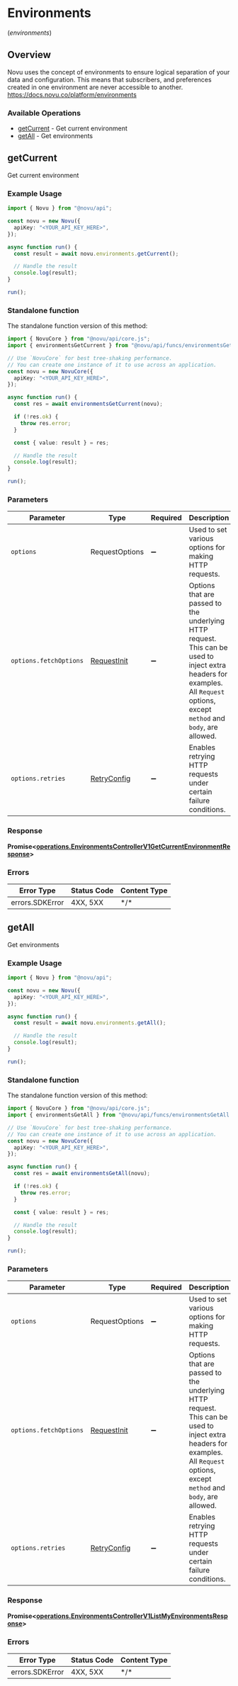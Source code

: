# Environments
(*environments*)

## Overview

Novu uses the concept of environments to ensure logical separation of your data and configuration. This means that subscribers, and preferences created in one environment are never accessible to another.
<https://docs.novu.co/platform/environments>

### Available Operations

* [getCurrent](#getcurrent) - Get current environment
* [getAll](#getall) - Get environments

## getCurrent

Get current environment

### Example Usage

```typescript
import { Novu } from "@novu/api";

const novu = new Novu({
  apiKey: "<YOUR_API_KEY_HERE>",
});

async function run() {
  const result = await novu.environments.getCurrent();

  // Handle the result
  console.log(result);
}

run();
```

### Standalone function

The standalone function version of this method:

```typescript
import { NovuCore } from "@novu/api/core.js";
import { environmentsGetCurrent } from "@novu/api/funcs/environmentsGetCurrent.js";

// Use `NovuCore` for best tree-shaking performance.
// You can create one instance of it to use across an application.
const novu = new NovuCore({
  apiKey: "<YOUR_API_KEY_HERE>",
});

async function run() {
  const res = await environmentsGetCurrent(novu);

  if (!res.ok) {
    throw res.error;
  }

  const { value: result } = res;

  // Handle the result
  console.log(result);
}

run();
```

### Parameters

| Parameter                                                                                                                                                                      | Type                                                                                                                                                                           | Required                                                                                                                                                                       | Description                                                                                                                                                                    |
| ------------------------------------------------------------------------------------------------------------------------------------------------------------------------------ | ------------------------------------------------------------------------------------------------------------------------------------------------------------------------------ | ------------------------------------------------------------------------------------------------------------------------------------------------------------------------------ | ------------------------------------------------------------------------------------------------------------------------------------------------------------------------------ |
| `options`                                                                                                                                                                      | RequestOptions                                                                                                                                                                 | :heavy_minus_sign:                                                                                                                                                             | Used to set various options for making HTTP requests.                                                                                                                          |
| `options.fetchOptions`                                                                                                                                                         | [RequestInit](https://developer.mozilla.org/en-US/docs/Web/API/Request/Request#options)                                                                                        | :heavy_minus_sign:                                                                                                                                                             | Options that are passed to the underlying HTTP request. This can be used to inject extra headers for examples. All `Request` options, except `method` and `body`, are allowed. |
| `options.retries`                                                                                                                                                              | [RetryConfig](../../lib/utils/retryconfig.md)                                                                                                                                  | :heavy_minus_sign:                                                                                                                                                             | Enables retrying HTTP requests under certain failure conditions.                                                                                                               |

### Response

**Promise\<[operations.EnvironmentsControllerV1GetCurrentEnvironmentResponse](../../models/operations/environmentscontrollerv1getcurrentenvironmentresponse.md)\>**

### Errors

| Error Type      | Status Code     | Content Type    |
| --------------- | --------------- | --------------- |
| errors.SDKError | 4XX, 5XX        | \*/\*           |

## getAll

Get environments

### Example Usage

```typescript
import { Novu } from "@novu/api";

const novu = new Novu({
  apiKey: "<YOUR_API_KEY_HERE>",
});

async function run() {
  const result = await novu.environments.getAll();

  // Handle the result
  console.log(result);
}

run();
```

### Standalone function

The standalone function version of this method:

```typescript
import { NovuCore } from "@novu/api/core.js";
import { environmentsGetAll } from "@novu/api/funcs/environmentsGetAll.js";

// Use `NovuCore` for best tree-shaking performance.
// You can create one instance of it to use across an application.
const novu = new NovuCore({
  apiKey: "<YOUR_API_KEY_HERE>",
});

async function run() {
  const res = await environmentsGetAll(novu);

  if (!res.ok) {
    throw res.error;
  }

  const { value: result } = res;

  // Handle the result
  console.log(result);
}

run();
```

### Parameters

| Parameter                                                                                                                                                                      | Type                                                                                                                                                                           | Required                                                                                                                                                                       | Description                                                                                                                                                                    |
| ------------------------------------------------------------------------------------------------------------------------------------------------------------------------------ | ------------------------------------------------------------------------------------------------------------------------------------------------------------------------------ | ------------------------------------------------------------------------------------------------------------------------------------------------------------------------------ | ------------------------------------------------------------------------------------------------------------------------------------------------------------------------------ |
| `options`                                                                                                                                                                      | RequestOptions                                                                                                                                                                 | :heavy_minus_sign:                                                                                                                                                             | Used to set various options for making HTTP requests.                                                                                                                          |
| `options.fetchOptions`                                                                                                                                                         | [RequestInit](https://developer.mozilla.org/en-US/docs/Web/API/Request/Request#options)                                                                                        | :heavy_minus_sign:                                                                                                                                                             | Options that are passed to the underlying HTTP request. This can be used to inject extra headers for examples. All `Request` options, except `method` and `body`, are allowed. |
| `options.retries`                                                                                                                                                              | [RetryConfig](../../lib/utils/retryconfig.md)                                                                                                                                  | :heavy_minus_sign:                                                                                                                                                             | Enables retrying HTTP requests under certain failure conditions.                                                                                                               |

### Response

**Promise\<[operations.EnvironmentsControllerV1ListMyEnvironmentsResponse](../../models/operations/environmentscontrollerv1listmyenvironmentsresponse.md)\>**

### Errors

| Error Type      | Status Code     | Content Type    |
| --------------- | --------------- | --------------- |
| errors.SDKError | 4XX, 5XX        | \*/\*           |